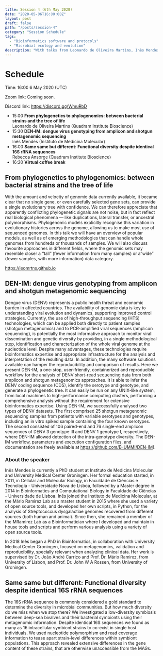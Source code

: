 ```yaml
---
title: Session 4 (6th May 2020)
date: "2020-05-06T16:00:00Z"
layout: post
draft: false
path: "/posts/session-4"
category: "Session Schedule"
tags:
  - "Bioinformatics software and protocols"
  - "Microbial ecology and evolution"
description: "With talks from Leonardo de Oliveira Martins, Inês Mendes and Rebecca Ansorge"
---
```


# Schedule 

Time: 16:00 6 May 2020 (UTC) 

Zoom link: Coming soon.

Discord link: https://discord.gg/WmuRbD

* 15:00 **From phylogenetics to phylogenomics: between bacterial strains and the tree of life**  
  Leonardo de Oliveira Martins  (Quadram Institute Bioscience)  
* 15:30 **DEN-IM: dengue virus genotyping from amplicon and shotgun metagenomic sequencing**  
  Inês Mendes (Instituto de Medicina Molecular)
* 16:00 **Same same but different: Functional diversity despite identical 16S rRNA sequences**  
  Rebecca Ansorge (Quadram Institute Bioscience)   
* 16:20 **Virtual coffee break**

## From phylogenetics to phylogenomics: between bacterial strains and the tree of life
With the amount and velocity of genomic data currently available, it became clear that no single gene, or even carefully selected gene sets, can provide a single evolutionary tree with confidence. We can therefore appreciate that apparently conflicting phylogenetic signals are not noise, but in fact reflect real biological phenomena ―  like duplications, lateral transfer, or ancestral polymorphisms. Phylogenomic models explicitly recognise this variation in evolutionary histories across the genome, allowing us to make most use of sequenced genomes. In this talk we will have an overview of popular models, as well as of emerging methodologies that can handle whole genomes from hundreds or thousands of samples.  We will also discuss favourite approaches in different fields, where the genomic sets may resemble closer a “tall” (fewer information from many samples) or a“wide” (fewer samples, with more information) data category.

https://leomrtns.github.io

## DEN-IM: dengue virus genotyping from amplicon and shotgun metagenomic sequencing
Dengue virus (DENV) represents a public health threat and economic burden in affected countries. The availability of genomic data is key to understanding viral evolution and dynamics, supporting improved control strategies. Currently, the use of high-throughput sequencing (HTS) technologies, which can be applied both directly to patient samples (shotgun metagenomics) and to PCR-amplified viral sequences (amplicon sequencing), is potentially the most informative approach to monitor viral dissemination and genetic diversity by providing, in a single methodological step, identification and characterization of the whole viral genome at the nucleotide level. Despite many advantages, these technologies require bioinformatics expertise and appropriate infrastructure for the analysis and interpretation of the resulting data. In addition, the many software solutions available can hamper the reproducibility and comparison of results. Here we present DEN-IM, a one-stop, user-friendly, containerized and reproducible workflow for the analysis of DENV short-read sequencing data from both amplicon and shotgun metagenomics approaches. It is able to infer the DENV coding sequence (CDS), identify the serotype and genotype, and generate a phylogenetic tree. It can easily be run on any UNIX-like system, from local machines to high-performance computing clusters, performing a comprehensive analysis without the requirement for extensive bioinformatics expertise. Using DEN-IM, we successfully analysed two types of DENV datasets. The first comprised 25 shotgun metagenomic sequencing samples from patients with variable serotypes and genotypes, including an in vitro spiked sample containing the four known serotypes. The second consisted of 106 paired-end and 76 single-end amplicon sequences of DENV 3 genotype III and DENV 1 genotype I, respectively, where DEN-IM allowed detection of the intra-genotype diversity. The DEN-IM workflow, parameters and execution configuration files, and documentation are freely available at https://github.com/B-UMMI/DEN-IM).

### About the speaker
Inês Mendes is currently a PhD student at Instituto de Medicina Molecular and University Medical Center Groningen. 
Her formal education started, in 2011, in Cellular and Molecular Biology, in Faculdade de Ciências e Tecnologia - Universidade Nova de Lisboa, followed by a Master degree in 2014 in Bioinformatics and Computational Biology in Faculdade de Ciências - Universidade de Lisboa. Inês joined the Instituto de Medicina Molecular, at the Mário Ramirez Lab as a master student in 2015 where she used a variety of open source tools, and developed her own scripts, in Python, for the analysis of Streptococcus dysgalactiae genomes recovered from different sources (both human and animal). Since then, she remained a member of the MRamirez Lab as a Bioinformatician where I developed and maintain in house tools and scripts and perform various analysis using a variety of open source tools.

In 2018 Inês began a PhD in Bioinformatics, in collaboration with University Medical Center Groningen, focused on metagenomics, validation and reproducibility, specially relevant when analyzing clinical data. Her work is supervised by Dr. João André Carriço and Prof. Dr. Mário Ramirez, from University of Lisbon, and Prof. Dr. John W A Rossen, from University of Groningen.

## Same same but different: Functional diversity despite identical 16S rRNA sequences
The 16S rRNA sequence is commonly considered a gold standard to determine the diversity in microbial communities. But how much diversity do we miss when we stop there? We investigated a low-diversity symbiosis between deep-sea bivalves and their bacterial symbionts using their metagenomic information. Despite identical 16S sequences we found as many as 16 intracellular symbiont strains to co-exist in single host individuals. We used nucleotide polymorphism and read coverage information to tease apart strain-level differences within symbiont populations. This approach revealed extensive differences in the gene content of these strains, that are otherwise unaccessible from the MAGs. 